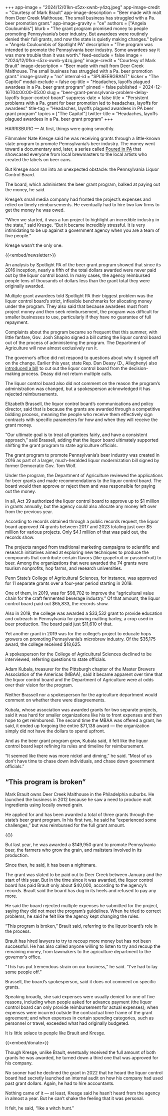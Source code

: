 +++
app-image = "2024/12/01kn-s5zx-xwnb-y4zq.jpeg"
app-image-credit = "Courtesy of Mark Brault"
app-image-description = "Beer made with malt from Deer Creek Malthouse. The small business has struggled with a Pa. beer promotion grant."
app-image-gravity = "ce"
authors = ["Angela Couloumbis"]
blurb = "The grant program promised money to people promoting Pennsylvania’s beer industry. But awardees were routinely denied their full grants, and now the state is quietly making changes."
byline = "Angela Couloumbis of Spotlight PA"
description = "The program was intended to promote the Pennsylvania beer industry. Some awardees say it was more trouble than it was worth."
feed-exclude = false
image = "2024/12/01kn-s5zx-xwnb-y4zq.jpeg"
image-credit = "Courtesy of Mark Brault"
image-description = "Beer made with malt from Deer Creek Malthouse. The small business has struggled with a Pa. beer promotion grant."
image-gravity = "no"
internal-id = "SPLBEERGRANT"
kicker = "The Capitol"
modal-exclude = false
og-title = "Headaches, layoffs plagued awardees in a Pa. beer grant program"
pinned = false
published = 2024-12-16T04:00:00-05:00
slug = "beer-grant-pennsylvania-problem-delay-layoffs-liquor-control-board"
suppress-date = false
title = "Persistent problems with a Pa. grant for beer promotion led to headaches, layoffs for awardees"
title-tag = "Headaches, layoffs plagued awardees in PA beer grant program"
topics = ["The Capitol"]
twitter-title = "Headaches, layoffs plagued awardees in a Pa. beer grant program"
+++

HARRISBURG — At first, things were going smoothly.

Filmmaker Nate Kresge said he was receiving grants through a little-known state program to promote Pennsylvania’s beer industry. The money went toward a documentary and, later, a series called <a href="https://www.pouredinpa.com/">Poured in PA</a> that showcased everyone from local brewmasters to the local artists who created the labels on beer cans.

But Kresge soon ran into an unexpected obstacle: the Pennsylvania Liquor Control Board.

The board, which administers the beer grant program, balked at paying out the money, he said.

Kresge’s small media company had fronted the project’s expenses and relied on timely reimbursements. He eventually had to hire two law firms to get the money he was owed.

“When we started, it was a fun project to highlight an incredible industry in the state,” said Kresge. “But it became incredibly stressful. It is very intimidating to be up against a government agency when you are a team of five people.”

Kresge wasn’t the only one.

{{<embed/newsletter>}}

An analysis by Spotlight PA of the beer grant program showed that since its 2016 inception, nearly a fifth of the total dollars awarded were never paid out by the liquor control board. In many cases, the agency reimbursed people tens of thousands of dollars less than the grant total they were originally awarded.

Multiple grant awardees told Spotlight PA their biggest problem was the liquor control board’s strict, inflexible benchmarks for allocating money under the program. They also said that because awardees must front project money and then seek reimbursement, the program was difficult for smaller businesses to use, particularly if they have no guarantee of full repayment.

Complaints about the program became so frequent that this summer, with little fanfare, Gov. Josh Shapiro signed a bill cutting the liquor control board out of the process of administering the program. The Department of Agriculture will now almost exclusively run it.

The governor’s office did not respond to questions about why it signed off on the change. Earlier this year, state Rep. Dan Deasy (D., Allegheny) also <a href="https://www.legis.state.pa.us//cfdocs/Legis/CSM/showMemoPublic.cfm?chamber=H&amp;SPick=20230&amp;cosponId=42535">introduced a bill</a> to cut out the liquor control board from the decision-making process. Deasy did not return multiple calls.

The liquor control board also did not comment on the reason the program’s administration was changed, but a spokesperson acknowledged it has rejected reimbursements.

Elizabeth Brassell, the liquor control board’s communications and policy director, said that is because the grants are awarded through a competitive bidding process, meaning the people who receive them effectively sign contracts with specific parameters for how and when they will receive the grant money.

“Our ultimate goal is to treat all grantees fairly, and have a consistent approach,” said Brassell, adding that the liquor board ultimately supported shifting the grant program to state agriculture officials.

The grant program to promote Pennsylvania’s beer industry was created in 2016 as part of a larger, much-heralded liquor modernization bill signed by former Democratic Gov. Tom Wolf.

Under the program, the Department of Agriculture reviewed the applications for beer grants and made recommendations to the liquor control board. The board would then approve or reject them and was responsible for paying out the money.

In all, Act 39 authorized the liquor control board to approve up to $1 million in grants annually, but the agency could also allocate any money left over from the previous year.

According to records obtained through a public records request, the liquor board approved 74 grants between 2017 and 2023 totaling just over $5 million for various projects. Only $4.1 million of that was paid out, the records show.

The projects ranged from traditional marketing campaigns to scientific and research initiatives aimed at exploring new techniques to produce the compounds that contribute certain flavors (like grapefruit or passionfruit) to beer. Among the organizations that were awarded the 74 grants were tourism nonprofits, hop farms, and research universities.

Penn State’s College of Agricultural Sciences, for instance, was approved for 11 separate grants over a four-year period starting in 2019.

One of them, in 2019, was for $98,702 to improve the “agricultural value chain for the craft fermented beverage industry.” Of that amount, the liquor control board paid out $65,833, the records show.

Also in 2019, the college was awarded a $33,532 grant to provide education and outreach in Pennsylvania for growing malting barley, a crop used in beer production. The board paid just $11,610 of that.

Yet another grant in 2019 was for the college’s project to educate hops growers on promoting Pennsylvania’s microbrew industry. Of the $35,175 award, the college received $18,625.

A spokesperson for the College of Agricultural Sciences declined to be interviewed, referring questions to state officials.

Adam Kubala, treasurer for the Pittsburgh chapter of the Master Brewers Association of the Americas (MBAA), said it became apparent over time that the liquor control board and the Department of Agriculture were at odds over their vision for the program.

Neither Brassell nor a spokesperson for the agriculture department would comment on whether there were disagreements.

Kubala, whose association was awarded grants for two separate projects, said it was hard for smaller organizations like his to front expenses and then hope to get reimbursed. The second time the MBAA was offered a grant, he said, it ended up forgoing the entire $71,138 award — the organization simply did not have the dollars to spend upfront.

And as the beer grant program grew, Kubala said, it felt like the liquor control board kept refining its rules and timeline for reimbursement.

“It seemed like there was more nickel and diming,” he said. “Most of us don&#39;t have time to chase down individuals, and chase down government officials.”

## “This program is broken”

Mark Brault owns Deer Creek Malthouse in the Philadelphia suburbs. He launched the business in 2012 because he saw a need to produce malt ingredients using locally owned grain.

He applied for and has been awarded a total of three grants through the state’s beer grant program. In his first two, he said he “experienced some challenges,” but was reimbursed for the full grant amount.

{{<picture src="2024/12/01kn-s6sh-xszp-fg70.jpeg" width-ratio="724" height-ratio="668" description="Deer Creek Malthouse in Delaware County, Pa." caption="The farm where Brault grows malt barley." credit="Courtesy of Mark Brault">}}

But last year, he was awarded a $149,950 grant to promote Pennsylvania beer, the farmers who grow the grain, and maltsters involved in its production.

Since then, he said, it has been a nightmare.

The grant was slated to be paid out to Deer Creek between January and the start of this year. But in the time since it was awarded, the liquor control board has paid Brault only about $40,000, according to the agency’s records. Brault said the board has dug in its heels and refused to pay any more.

He said the board rejected multiple expenses he submitted for the project, saying they did not meet the program’s guidelines. When he tried to correct problems, he said he felt like the agency kept changing the rules.

“This program is broken,” Brault said, referring to the liquor board’s role in the process.

Brault has hired lawyers to try to recoup more money but has not been successful. He has also called anyone willing to listen to try and recoup the remaining money, from lawmakers to the agriculture department to the governor’s office.

“This has put tremendous strain on our business,” he said. “I&#39;ve had to lay some people off.”

Brassell, the board’s spokesperson, said it does not comment on specific grants.

Speaking broadly, she said expenses were usually denied for one of five reasons, including when people asked for advance payment (the liquor control board can only provide reimbursement for actual expenses); when expenses were incurred outside the contractual time frame of the grant agreement; and when expenses in certain spending categories, such as personnel or travel, exceeded what had originally budgeted.

It is little solace to people like Brault and Kresge.

{{<embed/donate>}}

Though Kresge, unlike Brault, eventually received the full amount of both grants he was awarded, he turned down a third one that was approved for his company.

No sooner had he declined the grant in 2022 that he heard the liquor control board had secretly launched an internal audit on how his company had used past grant dollars. Again, he had to hire accountants.

Nothing came of it — at least, Kresge said he hasn’t heard from the agency in almost a year. But he can’t shake the feeling that it was personal.

It felt, he said, “like a witch hunt.”

